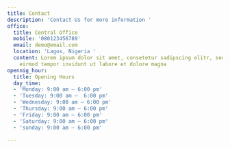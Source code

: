 ```yaml
---
title: Contact
description: 'Contact Us for more information '
office:
  title: Central Office
  mobile: '080123456789'
  email: demo@email.com
  location: 'Lagos, Nigeria '
  content: Lorem ipsum dolor sit amet, consetetur sadipscing elitr, sed diam nonumy
    eirmod tempor invidunt ut labore et dolore magna
opennig_hour:
  title: Opening Hours
  day_time:
  - 'Monday: 9:00 am – 6:00 pm'
  - 'Tuesday: 9:00 am –  6:00 pm'
  - 'Wednesday: 9:00 am – 6:00 pm'
  - 'Thursday: 9:00 am – 6:00 pm'
  - 'Friday: 9:00 am – 6:00 pm'
  - 'Saturday: 9:00 am – 6:00 pm'
  - 'sunday: 9:00 am – 6:00 pm'

---
```

